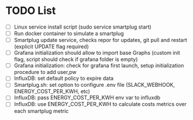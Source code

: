 # TODO List

* [ ] Linux service install script (sudo service smartplug start)
* [ ] Run docker container to simulate a smartplug
* [ ] Smartplug update service, checks repor for updates, git pull and restart (explicit UPDATE flag required)
* [ ] Grafana initialization should allow to import base Graphs (custom init flag, script should check if grafana folder is empty)
* [ ] Grafana initialization: check for grafana first launch, setup initialization procedure to add user,pw
* [ ] InfluxDB: set default policy to expire data
* [ ] Smartplug.sh: set option to configure .env file (SLACK_WEBHOOK, ENERGY_COST_PER_KWH, etc)
* [ ] InfluxDB: pass ENERGY_COST_PER_KWH env var to influxdb
* [ ] InfluxDB: use ENERGY_COST_PER_KWH to calculate costs metrics over each smartplug metric
